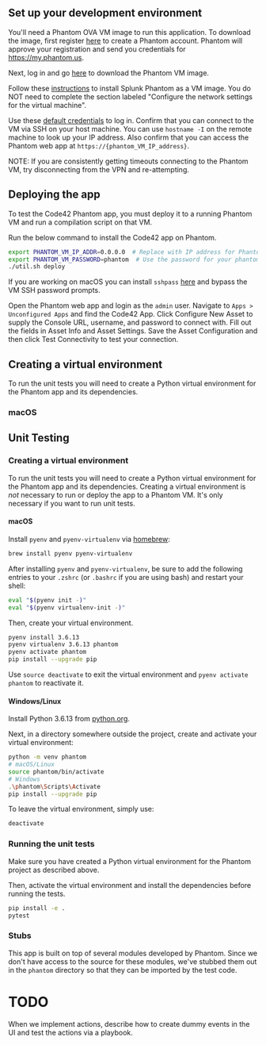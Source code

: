 ## Set up your development environment

You'll need a Phantom OVA VM image to run this application. To download the image, first register [here](https://my.phantom.us/signup/)
to create a Phantom account. Phantom will approve your registration and send you credentials for https://my.phantom.us.

Next, log in and go [here](https://my.phantom.us/downloads/) to download the Phantom VM image.

Follow these [instructions](https://docs.splunk.com/Documentation/Phantom/4.10.3/Install/InstallOVA) to install Splunk Phantom 
as a VM image. You do NOT need to complete the section labeled "Configure the network settings for the virtual machine".

Use these [default credentials](https://docs.splunk.com/Documentation/Phantom/4.10.3/Install/Reference) to log in.
Confirm that you can connect to the VM via SSH on your host machine. You can use `hostname -I` on the remote machine to look up your IP address.
Also confirm that you can access the Phantom web app at `https://{phantom_VM_IP_address}`.

NOTE: If you are consistently getting timeouts connecting to the Phantom VM, try disconnecting from the VPN and re-attempting.


## Deploying the app

To test the Code42 Phantom app, you must deploy it to a running Phantom VM and run a compilation script on that VM.

Run the below command to install the Code42 app on Phantom. 

```bash
export PHANTOM_VM_IP_ADDR=0.0.0.0  # Replace with IP address for Phantom VM
export PHANTOM_VM_PASSWORD=phantom  # Use the password for your phantom admin user.
./util.sh deploy
```

If you are working on macOS you can install `sshpass` [here](https://stackoverflow.com/questions/32255660/how-to-install-sshpass-on-mac/62623099#62623099) 
and bypass the VM SSH password prompts.

Open the Phantom web app and login as the `admin` user. Navigate to `Apps > Unconfigured Apps` and find the Code42 App.
Click Configure New Asset to supply the Console URL, username, and password to connect with. Fill out the fields in Asset Info
and Asset Settings. Save the Asset Configuration and then click Test Connectivity to test your connection. 

## Creating a virtual environment

To run the unit tests you will need to create a Python virtual environment for the Phantom app and its dependencies.

### macOS

## Unit Testing

### Creating a virtual environment

To run the unit tests you will need to create a Python virtual environment for the Phantom app and its dependencies.
Creating a virtual environment is *not* necessary to run or deploy the app to a Phantom VM. It's only necessary if you want to run unit tests. 

#### macOS

Install `pyenv` and `pyenv-virtualenv` via [homebrew](https://brew.sh/):

```bash
brew install pyenv pyenv-virtualenv
```

After installing `pyenv` and `pyenv-virtualenv`, be sure to add the following entries to your `.zshrc` (or `.bashrc` if you are using bash) and restart your shell:

```bash
eval "$(pyenv init -)"
eval "$(pyenv virtualenv-init -)"
```

Then, create your virtual environment.

```bash
pyenv install 3.6.13
pyenv virtualenv 3.6.13 phantom
pyenv activate phantom
pip install --upgrade pip
```

Use `source deactivate` to exit the virtual environment and `pyenv activate phantom` to reactivate it.

#### Windows/Linux

Install Python 3.6.13 from [python.org](https://python.org).

Next, in a directory somewhere outside the project, create and activate your virtual environment:

```bash
python -m venv phantom
# macOS/Linux
source phantom/bin/activate
# Windows
.\phantom\Scripts\Activate
pip install --upgrade pip
```

To leave the virtual environment, simply use:
```bash
deactivate
```

### Running the unit tests

Make sure you have created a Python virtual environment for the Phantom project as described above.

Then, activate the virtual environment and install the dependencies before running the tests.

```bash
pip install -e .
pytest
```

### Stubs

This app is built on top of several modules developed by Phantom. Since we don't have access to the source for these modules, 
we've stubbed them out in the `phantom` directory so that they can be imported by the test code.

# TODO

When we implement actions, describe how to create dummy events in the UI and test the actions via a playbook.


